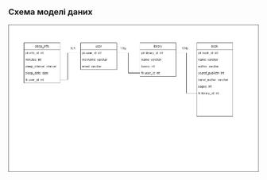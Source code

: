### Схема моделі даних
![](https://github.com/oleksandrblazhko/eai205-boychuk/blob/Laboratory-Work-%235/2-SoftwareDesign/2.3-DataModel/DataModel.png)
